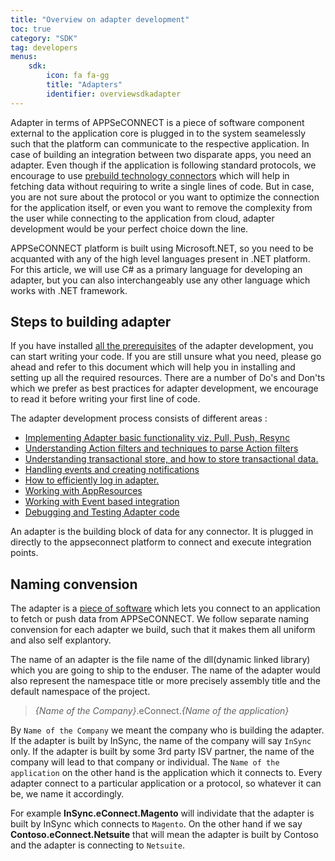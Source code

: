 ```yaml
---
title: "Overview on adapter development"
toc: true
category: "SDK"
tag: developers
menus:
    sdk: 
        icon: fa fa-gg
        title: "Adapters"
        identifier: overviewsdkadapter            
---
```

Adapter in terms of APPSeCONNECT is a piece of software component external to the application core is plugged in to the system seamelessly such that the
 platform can communicate to the respective application. In case of building an integration between two disparate apps, you need an adapter. Even though if the 
application is following standard protocols, we encourage to use [prebuild technology connectors](/connectors/Overview-of-technology-connectors/) which will help in fetching data without requiring to write 
a single lines of code. But in case, you are not sure about the protocol or you want to optimize the connection for the application itself, or even you 
want to remove the complexity from the user while connecting to the application from cloud, adapter development would be your perfect choice down the line. 

APPSeCONNECT platform is built using Microsoft.NET, so you need to be acquanted with any of the high level languages present in .NET platform. For this article,
we will use C# as a primary language for developing an adapter, but you can also interchangeably use any other language which works with .NET framework.

## Steps to building adapter

If you have installed [all the prerequisites](/sdk/Prerequisites/) of the adapter development, you can start writing your code. If you are still unsure what you need, please go ahead
and refer to this document which will help you in installing and setting up all the required resources. There are a number of Do's and Don'ts which we prefer as 
best practices for adapter development, we encourage to read it before writing your first line of code. 

The adapter development process consists of different areas : 

- [Implementing Adapter basic functionality viz, Pull, Push, Resync](/sdk/Implementing-adapter-basic-functionalities/)
- [Understanding Action filters and techniques to parse Action filters](/sdk/Implementing-Actionfilter-Parsers/)
- [Understanding transactional store, and how to store transactional data.](/sdk/storing-transactional-data/)
- [Handling events and creating notifications](/sdk/Handling-Events/)
- [How to efficiently log in adapter.](/sdk/Logging-and-Tracking)
- [Working with AppResources](/sdk/Developing-AppResources/)
- [Working with Event based integration](/sdk/Implementing-event-driven-integration)
- [Debugging and Testing Adapter code](/sdk/How-to-test-an-Adapter/)

An adapter is the building block of data for any connector. It is plugged in directly to the appseconnect platform to connect and execute integration points. 

## Naming convension

The adapter is a [piece of software](http://isdn.appseconnect.com) which lets you connect to an application to fetch or push data from APPSeCONNECT. We follow separate 
naming convension for each adapter we build, such that it makes them all uniform and also self explantory. 

The name of an adapter is the file name of the dll(dynamic linked library) which you are going to ship to the enduser. The name of the adapter would also represent 
the namespace title or more precisely assembly title and the default namespace of the project. 

> *{Name of the Company}*.eConnect.*{Name of the application}*

By `Name of the Company` we meant the company who is building the adapter. If the adapter is built by InSync, the name of the company will say `InSync` only. If the 
adapter is built by some 3rd party ISV partner, the name of the company will lead to that company or individual. The `Name of the application` on the other hand
is the application which it connects to. Every adapter connect to a particular application or a protocol, so whatever it can be, we name it accordingly. 

For example **InSync.eConnect.Magento** will individate that the adapter is built by InSync which connects to `Magento`. On the other hand if we say 
**Contoso.eConnect.Netsuite** that will mean the adapter is built by Contoso and the adapter is connecting to `Netsuite`. 


